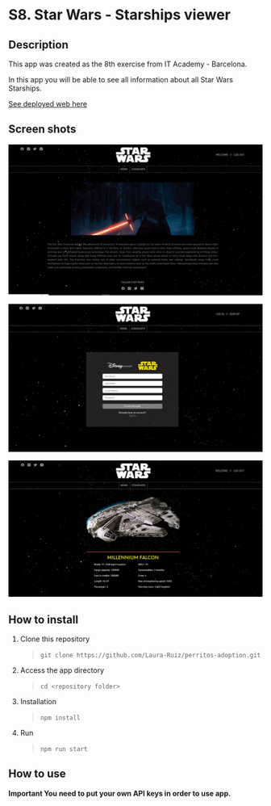 # S8. Star Wars - Starships viewer

## Description

This app was created as the 8th exercise from IT Academy - Barcelona.

In this app you will be able to see all information about all Star Wars Starships.

[See deployed web here](https://laura-ruiz.github.io/starwars-sprint8/)

## Screen shots

![home](./src/img/screenshots/home.jpg)

![signup](./src/img/screenshots/signup.jpg)

![starship](./src/img/screenshots/starship.jpg)

## How to install

1. Clone this repository
   > `git clone https://github.com/Laura-Ruiz/perritos-adoption.git`
2. Access the app directory
   > `cd <repository folder>`
3. Installation
   > `npm install`
4. Run
   > `npm run start`

## How to use

**Important You need to put your own API keys in order to use app.**
